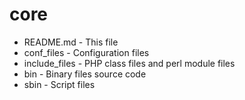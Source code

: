 core
====

* README.md - This file
* conf_files - Configuration files
* include_files - PHP class files and perl module files
* bin - Binary files source code
* sbin - Script files

